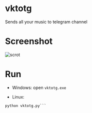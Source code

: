 # vktotg
Sends all your music to telegram channel

# Screenshot
![scrot](https://pp.userapi.com/c840120/v840120186/389f0/fzL77Diyu3o.jpg)

# Run

 - Windows: 
 open `vktotg.exe`
 
 - Linux: 
 ```pip install bs4 vk_api telethon
 python vktotg.py```
